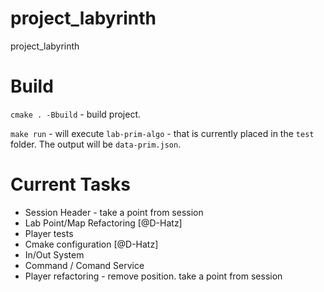 # project_labyrinth
project_labyrinth



# Build 

``` cmake . -Bbuild ``` - build project. 

``` make run ``` - will execute `lab-prim-algo` - that is currently placed in the `test` folder. The output will be `data-prim.json`.   

# Current Tasks

- Session Header - take a point from session
- Lab Point/Map Refactoring [@D-Hatz]
- Player tests 
- Cmake configuration [@D-Hatz]
- In/Out System
- Command / Comand Service
- Player refactoring - remove position. take a point from session
